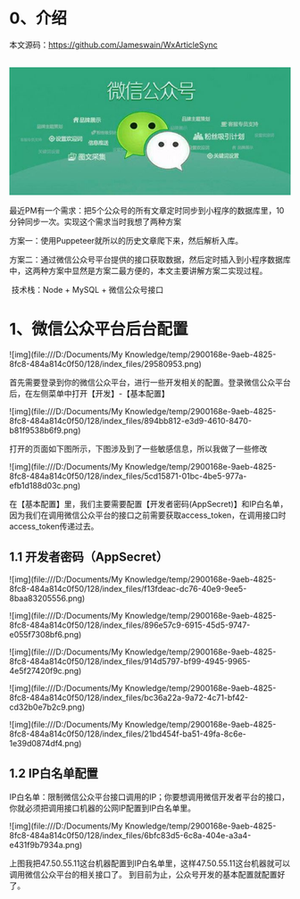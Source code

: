 # 0、介绍

本文源码：<https://github.com/Jameswain/WxArticleSync> 

​    ![img](https://raw.githubusercontent.com/Jameswain/WxArticleSync/master/images/001.png)

​    最近PM有一个需求：把5个公众号的所有文章定时同步到小程序的数据库里，10分钟同步一次。实现这个需求当时我想了两种方案

方案一：使用Puppeteer就所以的历史文章爬下来，然后解析入库。

方案二：通过微信公众号平台提供的接口获取数据，然后定时插入到小程序数据库中，这两种方案中显然是方案二最方便的，本文主要讲解方案二实现过程。

​    技术栈：Node + MySQL + 微信公众号接口



# 1、微信公众平台后台配置

![img](file:///D:/Documents/My Knowledge/temp/2900168e-9aeb-4825-8fc8-484a814c0f50/128/index_files/29580953.png)

​    首先需要登录到你的微信公众平台，进行一些开发相关的配置。登录微信公众平台后，在左侧菜单中打开【开发】-【基本配置】

![img](file:///D:/Documents/My Knowledge/temp/2900168e-9aeb-4825-8fc8-484a814c0f50/128/index_files/894bb812-e3d9-4610-8470-b81f9538b6f9.png) 

打开的页面如下图所示，下图涉及到了一些敏感信息，所以我做了一些修改 

![img](file:///D:/Documents/My Knowledge/temp/2900168e-9aeb-4825-8fc8-484a814c0f50/128/index_files/5cd15871-01bc-4be5-977a-efb1d188d03c.png) 

​	在【基本配置】里，我们主要需要配置【开发者密码(AppSecret)】和IP白名单，因为我们在调用微信公众平台的接口之前需要获取access_token，在调用接口时access_token传递过去。 

## 1.1 开发者密码（AppSecret）

![img](file:///D:/Documents/My Knowledge/temp/2900168e-9aeb-4825-8fc8-484a814c0f50/128/index_files/f13fdeac-dc76-40e9-9ee5-8baa83205556.png) 

![img](file:///D:/Documents/My Knowledge/temp/2900168e-9aeb-4825-8fc8-484a814c0f50/128/index_files/896e57c9-6915-45d5-9747-e055f7308bf6.png) 

![img](file:///D:/Documents/My Knowledge/temp/2900168e-9aeb-4825-8fc8-484a814c0f50/128/index_files/914d5797-bf99-4945-9965-4e5f27420f9c.png) 

![img](file:///D:/Documents/My Knowledge/temp/2900168e-9aeb-4825-8fc8-484a814c0f50/128/index_files/bc36a22a-9a72-4c71-bf42-cd32b0e7b2c9.png) 

![img](file:///D:/Documents/My Knowledge/temp/2900168e-9aeb-4825-8fc8-484a814c0f50/128/index_files/21bd454f-ba51-49fa-8c6e-1e39d0874df4.png) 

## 1.2 IP白名单配置

​    IP白名单：限制微信公众平台接口调用的IP；你要想调用微信开发者平台的接口，你就必须把调用接口机器的公网IP配置到IP白名单里。

![img](file:///D:/Documents/My Knowledge/temp/2900168e-9aeb-4825-8fc8-484a814c0f50/128/index_files/6bfc83d5-6c8a-404e-a3a4-e431f9b7934a.png)    

上图我把47.50.55.11这台机器配置到IP白名单里，这样47.50.55.11这台机器就可以调用微信公众平台的相关接口了。 到目前为止，公众号开发的基本配置就配置好了。





















